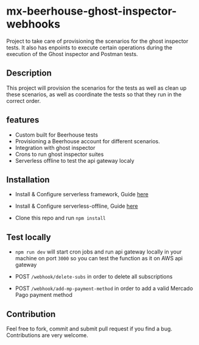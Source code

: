 #  mx-beerhouse-ghost-inspector-webhooks
Project to take care of provisioning the scenarios for the ghost inspector tests. It also has enpoints to execute certain operations during the execution of the Ghost inspector and Postman tests.


## Description
This project will provision the scenarios for the tests as well as clean up these scenarios, as well as coordinate the tests so that they run in the correct order.


## features
* Custom built for Beerhouse tests
* Provisioning a Beerhouse account for different scenarios.
* Integration with ghost inspector
* Crons to run ghost inspector suites
* Serverless offline to test the api gateway localy

## Installation

* Install & Configure serverless framework, Guide [here](https://serverless.com/framework/docs/getting-started/)

* Install & Configure serverless-offline, Guide [here](https://www.serverless.com/plugins/serverless-offline#installation)

* Clone this repo and run `npm install`


## Test locally

* `npm run dev` will start cron jobs and run api gateway locally in your machine on port `3000` so you can test the function as it on AWS api gateway

* POST `/webhook/delete-subs` in order to delete all subscriptions

* POST `/webhook/add-mp-payment-method` in order to add a valid Mercado Pago payment method


## Contribution

Feel free to fork, commit and submit pull request if you find a bug. Contributions are very welcome.
